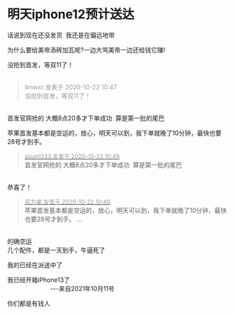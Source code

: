 # 明天iphone12预计送达


话说到现在还没发货&nbsp;&nbsp;我还是在偏远地带

为什么要给美帝添砖加瓦呢?一边大骂美帝一边还给钱它赚!

没抢到首发，等双11了！<br />
<br />
<img src="static/image/smiley/default/sad.gif" smilieid="2" border="0" alt="" /><img src="static/image/smiley/default/sad.gif" smilieid="2" border="0" alt="" /><img src="static/image/smiley/default/sad.gif" smilieid="2" border="0" alt="" />

<div class="quote"><blockquote><font color="#999999">llmwxt 发表于 2020-10-22 10:47</font><br />
<font color="#999999">没抢到首发，等双11了！</font></blockquote></div><br />
首发官网抢的 大概8点20多才下单成功&nbsp;&nbsp;算是第一批的尾巴

苹果首发基本都是空运的，放心，明天可以到，我下单就晚了10分钟，最快也要28号才到手。

<div class="quote"><blockquote><font size="2"><a href="https://www.hostloc.com/forum.php?mod=redirect&amp;goto=findpost&amp;pid=9334970&amp;ptid=757073" target="_blank"><font color="#999999">asumi233 发表于 2020-10-22 10:49</font></a></font><br />
首发官网抢的 大概8点20多才下单成功&nbsp;&nbsp;算是第一批的尾巴</blockquote></div><br />
恭喜了！

<div class="quote"><blockquote><font size="2"><a href="https://www.hostloc.com/forum.php?mod=redirect&amp;goto=findpost&amp;pid=9334971&amp;ptid=757073" target="_blank"><font color="#999999">风为裳 发表于 2020-10-22 10:49</font></a></font><br />
苹果首发基本都是空运的，放心，明天可以到，我下单就晚了10分钟，最快也要28号才到手。 ...</blockquote></div><br />
的确空运<br />
几个配件，都是一天到手，牛逼死了

我的已经在派送中了

我已经开箱iPhone13了<br />
&nbsp; &nbsp;&nbsp; &nbsp;&nbsp; &nbsp;&nbsp; &nbsp;&nbsp; &nbsp;&nbsp; &nbsp;&nbsp; &nbsp;&nbsp; &nbsp; ---来自2021年10月11号

你们都是有钱人<img src="static/image/smiley/default/mad.gif" smilieid="11" border="0" alt="" />
